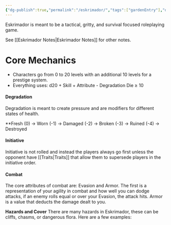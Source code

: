 ```yaml
---
{"dg-publish":true,"permalink":"/eskrimador/","tags":["gardenEntry"],"dgShowInlineTitle":true}
---
```


Eskrimador is meant to be a tactical, gritty, and survival focused roleplaying game.

See [[Eskrimador Notes\|Eskrimador Notes]] for other notes.

# Core Mechanics

- Characters go from 0 to 20 levels with an additional 10 levels for a prestige system.
- Everything uses: d20 + Skill + Attribute - Degradation Die ≥ 10

#### Degradation
Degradation is meant to create pressure and are modifiers for different states of health.

**Fresh (0) → Worn (-1) → Damaged (-2) → Broken (-3) → Ruined (-4) → Destroyed

#### Initiative
Initiative is not rolled and instead the players always go first unless the opponent have [[Traits\|Traits]] that allow them to supersede players in the initiative order.

#### Combat
The core attributes of combat are: Evasion and Armor. The first is a representation of your agility in combat and how well you can dodge attacks, if an enemy rolls equal or over your Evasion, the attack hits. Armor is a value that deducts the damage dealt to you.

**Hazards and Cover**
There are many hazards in Eskrimador, these can be cliffs, chasms, or dangerous flora. Here are a few examples:



